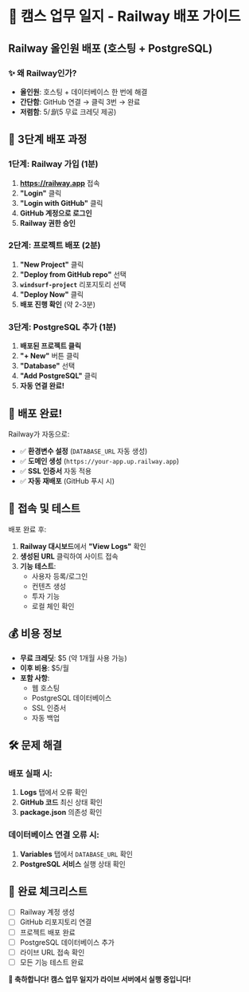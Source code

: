 # 🚀 캠스 업무 일지 - Railway 배포 가이드

## Railway 올인원 배포 (호스팅 + PostgreSQL)

### ✨ 왜 Railway인가?
- **올인원**: 호스팅 + 데이터베이스 한 번에 해결
- **간단함**: GitHub 연결 → 클릭 3번 → 완료
- **저렴함**: $5/월 ($5 무료 크레딧 제공)

## 🎯 **3단계 배포 과정**

### **1단계: Railway 가입** (1분)
1. **https://railway.app** 접속
2. **"Login"** 클릭
3. **"Login with GitHub"** 클릭
4. **GitHub 계정으로 로그인**
5. **Railway 권한 승인**

### **2단계: 프로젝트 배포** (2분)
1. **"New Project"** 클릭
2. **"Deploy from GitHub repo"** 선택
3. **`windsurf-project`** 리포지토리 선택
4. **"Deploy Now"** 클릭
5. **배포 진행 확인** (약 2-3분)

### **3단계: PostgreSQL 추가** (1분)
1. **배포된 프로젝트 클릭**
2. **"+ New"** 버튼 클릭
3. **"Database"** 선택
4. **"Add PostgreSQL"** 클릭
5. **자동 연결 완료!**

## 🎉 **배포 완료!**

Railway가 자동으로:
- ✅ **환경변수 설정** (`DATABASE_URL` 자동 생성)
- ✅ **도메인 생성** (`https://your-app.up.railway.app`)
- ✅ **SSL 인증서** 자동 적용
- ✅ **자동 재배포** (GitHub 푸시 시)

## 🔗 **접속 및 테스트**

배포 완료 후:
1. **Railway 대시보드**에서 **"View Logs"** 확인
2. **생성된 URL** 클릭하여 사이트 접속
3. **기능 테스트**:
   - 사용자 등록/로그인
   - 컨텐츠 생성
   - 투자 기능
   - 로컬 체인 확인

## 💰 **비용 정보**

- **무료 크레딧**: $5 (약 1개월 사용 가능)
- **이후 비용**: $5/월
- **포함 사항**: 
  - 웹 호스팅
  - PostgreSQL 데이터베이스
  - SSL 인증서
  - 자동 백업

## 🛠 **문제 해결**

### 배포 실패 시:
1. **Logs** 탭에서 오류 확인
2. **GitHub 코드** 최신 상태 확인
3. **package.json** 의존성 확인

### 데이터베이스 연결 오류 시:
1. **Variables** 탭에서 `DATABASE_URL` 확인
2. **PostgreSQL 서비스** 실행 상태 확인

## 🎯 **완료 체크리스트**

- [ ] Railway 계정 생성
- [ ] GitHub 리포지토리 연결
- [ ] 프로젝트 배포 완료
- [ ] PostgreSQL 데이터베이스 추가
- [ ] 라이브 URL 접속 확인
- [ ] 모든 기능 테스트 완료

**🎉 축하합니다! 캠스 업무 일지가 라이브 서버에서 실행 중입니다!**
